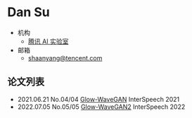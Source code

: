 # Dan Su

- 机构
  - [腾讯 AI 实验室](../Institutions/TecentAI.md)
- 邮箱
  - <shaanyang@tencent.com>

## 论文列表

- 2021.06.21 No.04/04 [Glow-WaveGAN](../Models/E2E/2021.06.21_Glow-WaveGAN.md) InterSpeech 2021
- 2022.07.05 No.05/05 [Glow-WaveGAN2](../Models/E2E/2022.07.05_Glow-WaveGAN2.md) InterSpeech 2022
